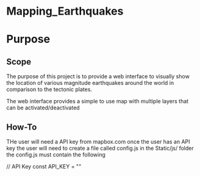 # Mapping_Earthquakes

 
# Purpose

## Scope

The purpose of this project is to provide a web interface to visually show the  location of various magnitude earthquakes around the world in comparison to the tectonic plates.

The web interface provides a simple to use map with multiple layers that can be activated/deactivated

## How-To
THe user will need a API key from mapbox.com
once the user has an API key the user will need to create a file called config.js in the Static/js/ folder
the config.js must contain the following

// API Key
const API_KEY = "<API Key>"
